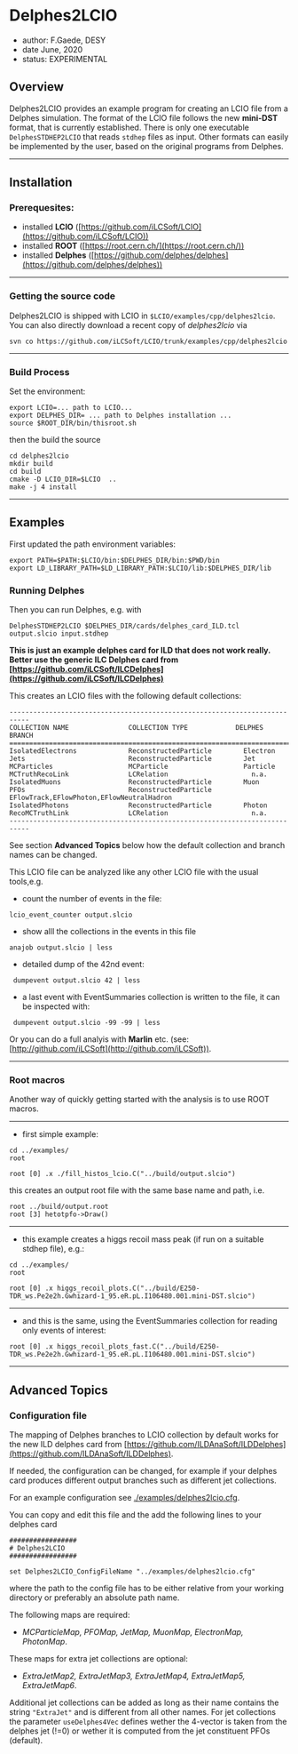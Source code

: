 # Delphes2LCIO
- author: F.Gaede, DESY
- date June, 2020
- status: EXPERIMENTAL


## Overview
Delphes2LCIO provides an example program for creating an LCIO file from a Delphes simulation.
The format of the LCIO file follows the new **mini-DST** format, that is currently established.
There is only one executable `DelphesSTDHEP2LCIO` that reads `stdhep` files as input.
Other formats can easily be implemented by the user, based on the original programs from Delphes.



-------


## Installation

### Prerequesites:
- installed **LCIO** ([https://github.com/iLCSoft/LCIO](https://github.com/iLCSoft/LCIO))
- installed **ROOT** ([https://root.cern.ch/](https://root.cern.ch/))
- installed **Delphes** ([https://github.com/delphes/delphes](https://github.com/delphes/delphes))

-------

### Getting the source code 

Delphes2LCIO is shipped with LCIO in `$LCIO/examples/cpp/delphes2lcio`. 
You can also directly download a recent copy of *delphes2lcio* via


```
svn co https://github.com/iLCSoft/LCIO/trunk/examples/cpp/delphes2lcio 
```
-------


### Build Process

Set the environment:
```
export LCIO=... path to LCIO...
export DELPHES_DIR= ... path to Delphes installation ...
source $ROOT_DIR/bin/thisroot.sh
```

then the build the source
```
cd delphes2lcio
mkdir build
cd build
cmake -D LCIO_DIR=$LCIO  ..
make -j 4 install
```

----------


## Examples

First updated the path environment variables:

```
export PATH=$PATH:$LCIO/bin:$DELPHES_DIR/bin:$PWD/bin
export LD_LIBRARY_PATH=$LD_LIBRARY_PATH:$LCIO/lib:$DELPHES_DIR/lib
```


### Running Delphes
Then you can run Delphes, e.g. with

```
DelphesSTDHEP2LCIO $DELPHES_DIR/cards/delphes_card_ILD.tcl output.slcio input.stdhep
```

**This is just an example delphes card for ILD that does not work really. Better use the 
generic ILC Delphes card from [https://github.com/iLCSoft/ILCDelphes](https://github.com/iLCSoft/ILCDelphes)**


This creates an LCIO files with the following default collections:


```
---------------------------------------------------------------------------
COLLECTION NAME               COLLECTION TYPE            DELPHES BRANCH
===========================================================================
IsolatedElectrons             ReconstructedParticle        Electron
Jets                          ReconstructedParticle        Jet
MCParticles                   MCParticle                   Particle
MCTruthRecoLink               LCRelation                     n.a.
IsolatedMuons                 ReconstructedParticle        Muon
PFOs                          ReconstructedParticle        EFlowTrack,EFlowPhoton,EFlowNeutralHadron
IsolatedPhotons               ReconstructedParticle        Photon
RecoMCTruthLink               LCRelation                     n.a.
---------------------------------------------------------------------------

```

See section **Advanced Topics** below how the default collection and branch names can be changed.

This LCIO file can be analyzed like any other LCIO file with the usual tools,e.g.

- count the number of events in the file:

```
lcio_event_counter output.slcio 
```


- show alll the collections in the events in this file

```
anajob output.slcio | less
```

- detailed dump of the 42nd event:

```
 dumpevent output.slcio 42 | less

```

- a last event with EventSummaries collection is written to the file, it can be inspected with:

```
 dumpevent output.slcio -99 -99 | less

```



Or you can do a full analyis with **Marlin** etc. (see: [http://github.com/iLCSoft](http://github.com/iLCSoft)).


-----------------

### Root macros

Another way of quickly getting started with the analysis is to use ROOT macros.

----------

- first simple example:

```
cd ../examples/
root

root [0] .x ./fill_histos_lcio.C("../build/output.slcio")
```

this creates an output root file with the same base name and path, i.e.

```
root ../build/output.root 
root [3] hetotpfo->Draw()
```

------

- this example creates a higgs recoil mass peak (if run on a suitable stdhep file), e.g.:

```
cd ../examples/
root

root [0] .x higgs_recoil_plots.C("../build/E250-TDR_ws.Pe2e2h.Gwhizard-1_95.eR.pL.I106480.001.mini-DST.slcio")
```

-------

- and this is the same, using the EventSummaries collection for reading only events of interest:

```
root [0] .x higgs_recoil_plots_fast.C("../build/E250-TDR_ws.Pe2e2h.Gwhizard-1_95.eR.pL.I106480.001.mini-DST.slcio")
```


-----


## Advanced Topics

### Configuration file

The mapping of Delphes branches to LCIO collection by default works for the new ILD delphes card from
[https://github.com/ILDAnaSoft/ILDDelphes](https://github.com/ILDAnaSoft/ILDDelphes).

If needed, the configuration can be changed, for example if your delphes card produces different output
branches such as different jet collections.

For an example configuration see [./examples/delphes2lcio.cfg](./examples/delphes2lcio.cfg).

You can copy and edit this file and the add the following lines to your delphes card


```
#################
# Delphes2LCIO
#################

set Delphes2LCIO_ConfigFileName "../examples/delphes2lcio.cfg"

```

where the path to the config file has to be either relative from your working directory or preferably
an absolute path name.

The following maps are required:

- *MCParticleMap, PFOMap, JetMap, MuonMap, ElectronMap, PhotonMap*.

These maps for extra jet collections are optional:

- *ExtraJetMap2, ExtraJetMap3, ExtraJetMap4, ExtraJetMap5, ExtraJetMap6*.

Additional jet collections can be added as long as their name contains the string `"ExtraJet"` and is different from
all other names. For jet collections the parameter `useDelphes4Vec` defines wether the 4-vector is taken from the delphes
jet (!=0) or wether it is computed from the jet constituent PFOs (default).
